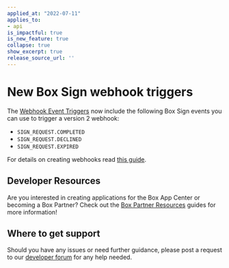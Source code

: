 ```yaml
---
applied_at: "2022-07-11"
applies_to: 
- api
is_impactful: true
is_new_feature: true
collapse: true
show_excerpt: true
release_source_url: ''
---
```


# New Box Sign webhook triggers

The [Webhook Event Triggers][1] now include the following Box Sign events you can use to trigger a version 2 webhook:

* `SIGN_REQUEST.COMPLETED`
* `SIGN_REQUEST.DECLINED`
* `SIGN_REQUEST.EXPIRED`

For details on creating webhooks read [this guide][2].

<!-- more -->

## Developer Resources

Are you interested in creating applications for the Box App Center or becoming a Box Partner? Check out the
[Box Partner Resources][3] guides for more information!

## Where to get support

Should you have any issues or need further guidance, please post a request to
our [developer forum][4] for any help needed.

[1]: g://webhooks/triggers
[2]: g://webhooks/v2/create-v2
[3]: https://support.box.com/hc/en-us/sections/360009473734-Box-Partner-Resources
[4]: https://support.box.com/hc/en-us/community/topics/360001932973-Platform-and-Developer-Forum
